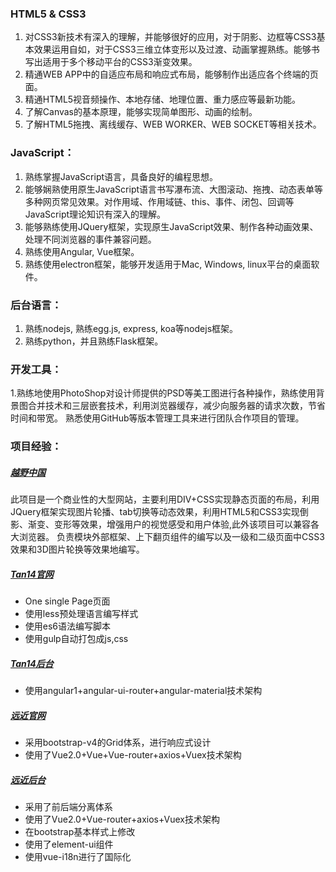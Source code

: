 
### HTML5 & CSS3
1. 对CSS3新技术有深入的理解，并能够很好的应用，对于阴影、边框等CSS3基本效果运用自如，对于CSS3三维立体变形以及过渡、动画掌握熟练。能够书写出适用于多个移动平台的CSS3渐变效果。
2. 精通WEB APP中的自适应布局和响应式布局，能够制作出适应各个终端的页面。
3. 精通HTML5视音频操作、本地存储、地理位置、重力感应等最新功能。
4. 了解Canvas的基本原理，能够实现简单图形、动画的绘制。
5. 了解HTML5拖拽、离线缓存、WEB WORKER、WEB SOCKET等相关技术。

### JavaScript：
1. 熟练掌握JavaScript语言，具备良好的编程思想。
2. 能够娴熟使用原生JavaScript语言书写瀑布流、大图滚动、拖拽、动态表单等多种网页常见效果。对作用域、作用域链、this、事件、闭包、回调等JavaScript理论知识有深入的理解。
3. 能够熟练使用JQuery框架，实现原生JavaScript效果、制作各种动画效果、处理不同浏览器的事件兼容问题。
4. 熟练使用Angular, Vue框架。
5. 熟练使用electron框架，能够开发适用于Mac, Windows, linux平台的桌面软件。

### 后台语言：
1. 熟练nodejs, 熟练egg.js, express, koa等nodejs框架。
2. 熟练python，并且熟练Flask框架。


### 开发工具：
1.熟练地使用PhotoShop对设计师提供的PSD等美工图进行各种操作，熟练使用背景图合并技术和三层嵌套技术，利用浏览器缓存，减少向服务器的请求次数，节省时间和带宽。
熟悉使用GitHub等版本管理工具来进行团队合作项目的管理。

### 项目经验：
##### [越野中国](http://www.onway.cc/)
此项目是一个商业性的大型网站，主要利用DIV+CSS实现静态页面的布局，利用JQuery框架实现图片轮播、tab切换等动态效果，利用HTML5和CSS3实现倒影、渐变、变形等效果，增强用户的视觉感受和用户体验,此外该项目可以兼容各大浏览器。
负责模块外部框架、上下翻页组件的编写以及一级和二级页面中CSS3效果和3D图片轮换等效果地编写。

##### [Tan14官网](https://www.tan14.cn/)
* One single Page页面
* 使用less预处理语言编写样式
* 使用es6语法编写脚本
* 使用gulp自动打包成js,css

##### [Tan14后台](https://app.tan14.cn)
* 使用angular1+angular-ui-router+angular-material技术架构

##### [远近官网](https://yuanjin.io)
* 采用bootstrap-v4的Grid体系，进行响应式设计
* 使用了Vue2.0+Vue+Vue-router+axios+Vuex技术架构

##### [远近后台](https://portal.yuanjin.io)
* 采用了前后端分离体系
* 使用了Vue2.0+Vue-router+axios+Vuex技术架构
* 在bootstrap基本样式上修改
* 使用了element-ui组件
* 使用vue-i18n进行了国际化
